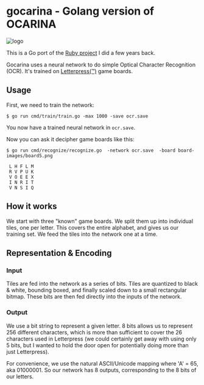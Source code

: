 # gocarina - Golang version of OCARINA

![logo](https://github.com/armhold/gocarina/blob/master/gocarina-logo.png "gocarina Logo")

This is a Go port of the [Ruby project](https://github.com/armhold/ocarina) I did a few years back.

Gocarina uses a neural network to do simple Optical Character Recognition (OCR).
It's trained on [Letterpress(™)](http://www.atebits.com/letterpress) game boards.

## Usage

First, we need to train the network:

`$ go run cmd/train/train.go -max 1000 -save ocr.save`

You now have a trained neural network in `ocr.save`.

Now you can ask it decipher game boards like this:

`$ go run cmd/recognize/recognize.go  -network ocr.save  -board board-images/board5.png`
```
 L H F L M
 R V P U K
 V O E E X
 I N R I T
 V N S I Q
```


## How it works

We start with three "known" game boards. We split them up into individual tiles, one per letter.
This covers the entire alphabet, and gives us our training set. We feed the tiles into the network one at a time.


## Representation & Encoding

### Input

Tiles are fed into the network as a series of bits. Tiles are quantized to black & white, bounding boxed, and finally
scaled down to a small rectangular bitmap. These bits are then fed directly into the inputs of the network.


### Output

We use a bit string to represent a given letter. 8 bits allows us to represent 256 different characters, which is
more than sufficient to cover the 26 characters used in Letterpress (we could certainly get away with using only
5 bits, but I wanted to hold the door open for potentially doing more than just Letterpress).

For convenience, we use the natural ASCII/Unicode mapping where 'A' = 65, aka 01000001. So our network has 8
outputs, corresponding to the 8 bits of our letters.


